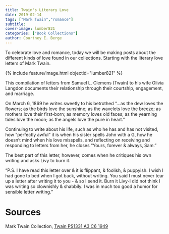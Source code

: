 ```yaml
---
title: Twain's Literary Love
date: 2019-02-14
tags: ["Mark Twain","romance"]
subtitle: 
cover-image: lumber821
categories: ["Book Collections"]
author: Courtney E. Berge
---
```


To celebrate love and romance, today we will be making posts about the different kinds of love found in our collections. Starting with the literary love letters of Mark Twain.

{% include feature/image.html objectid="lumber821" %}

This compilation of letters from Samuel L. Clemens (Twain) to his wife Olivia Langdon documents their relationship through their courtship, engagement, and marriage.

On March 6, 1869 he writes sweetly to his betrothed “...as the dew loves the flowers; as the birds love the sunshine; as the wavelets love the breeze; as mothers love their first-born; as memory loves old faces; as the yearning tides love the moon; as the angels love the pure in heart.”

Continuing to write about his life, such as who he has and has not visited, how “perfectly awful” it is when his sister spells John with a G, how he doesn’t mind when his love misspells, and reflecting on receiving and responding to letters from her, he closes “Yours, forever & always, Sam.”

The best part of this letter, however, comes when he critiques his own writing and asks Livy to burn it.

“P.S. I have read this letter over & it is flippant, & foolish, & puppyish. I wish I had gone to bed when I got back, without writing. You said I must never tear up a letter after writing it to you - & so I send it. Burn it Livy-I did not think I was writing so clownishly &amp; shabbily. I was in much too good a humor for sensible letter writing.”

# Sources

Mark Twain Collection, [Twain PS1331.A3 C6 1949](https://alliance-primo.hosted.exlibrisgroup.com/permalink/f/m1uotc/CP71113659430001451)